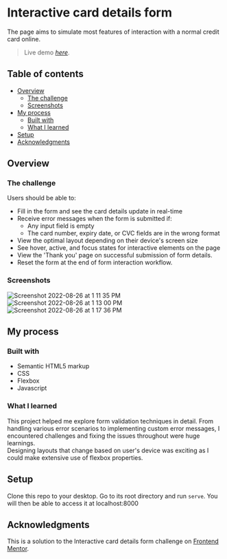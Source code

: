 # Interactive card details form

The page aims to simulate most features of interaction with a normal credit card online. 
> Live demo [_here_](https://impriyashankar.github.io/interactive-cards/).

## Table of contents

- [Overview](#overview)
  - [The challenge](#the-challenge)
  - [Screenshots](#screenshots)
- [My process](#my-process)
  - [Built with](#built-with)
  - [What I learned](#what-i-learned)
- [Setup](#setup)
- [Acknowledgments](#acknowledgments)

## Overview

### The challenge

Users should be able to:

- Fill in the form and see the card details update in real-time
- Receive error messages when the form is submitted if:
  - Any input field is empty
  - The card number, expiry date, or CVC fields are in the wrong format
- View the optimal layout depending on their device's screen size
- See hover, active, and focus states for interactive elements on the page
- View the 'Thank you' page on successful submission of form details.
- Reset the form at the end of form interaction workflow.

### Screenshots

![Screenshot 2022-08-26 at 1 11 35 PM](https://user-images.githubusercontent.com/20161096/186892275-e3ab5a13-f13c-45a4-bdd2-c36bf6aec2f8.png)
![Screenshot 2022-08-26 at 1 13 00 PM](https://user-images.githubusercontent.com/20161096/186892294-1dfc958f-e2df-4844-a79b-706b52cf5558.png)
![Screenshot 2022-08-26 at 1 17 36 PM](https://user-images.githubusercontent.com/20161096/186892297-368d5b08-68cc-4bda-9d37-2a6260a4bf72.png)




## My process

### Built with

- Semantic HTML5 markup
- CSS 
- Flexbox
- Javascript

### What I learned

This project helped me explore form validation techniques in detail. From handling various error scenarios to implementing custom error messages, I encountered challenges and fixing the issues throughout were huge learnings.<br>Designing layouts that change based on user's device was exciting as I could make extensive use of flexbox properties. 

## Setup

Clone this repo to your desktop. Go to its root directory and run `serve`. You will then be able to access it at localhost:8000


## Acknowledgments

This is a solution to the Interactive card details form challenge on  [Frontend Mentor](https://www.frontendmentor.io/challenges/interactive-card-details-form-XpS8cKZDWw). 

